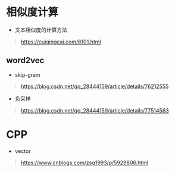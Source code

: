 # 相似度计算
- 文本相似度的计算方法
>https://cuiqingcai.com/6101.html


## word2vec
- skip-gram
> https://blog.csdn.net/qq_28444159/article/details/76212555

- 负采样
> https://blog.csdn.net/qq_28444159/article/details/77514563







# CPP
- vector
> https://www.cnblogs.com/zsq1993/p/5929806.html